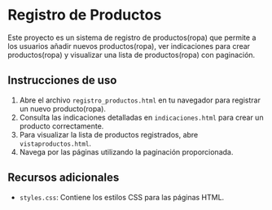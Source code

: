 # Registro de Productos

Este proyecto es un sistema de registro de productos(ropa) que permite a los usuarios añadir nuevos productos(ropa), ver indicaciones para crear productos(ropa) y visualizar una lista de productos(ropa) con paginación.

## Instrucciones de uso

1. Abre el archivo `registro_productos.html` en tu navegador para registrar un nuevo producto(ropa).
2. Consulta las indicaciones detalladas en `indicaciones.html` para crear un producto correctamente.
3. Para visualizar la lista de productos registrados, abre `vistaproductos.html`.
4. Navega por las páginas utilizando la paginación proporcionada.

## Recursos adicionales

- `styles.css`: Contiene los estilos CSS para las páginas HTML.
